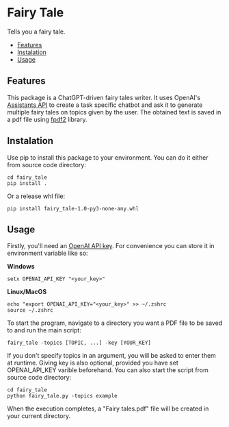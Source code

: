 
# Fairy Tale
Tells you a fairy tale.
- [Features](#features)
- [Instalation](#instalation)
 - [Usage](#usage)
## Features
This package is a ChatGPT-driven fairy tales writer. It uses OpenAI's [Assistants API](https://platform.openai.com/docs/assistants/) to create a task specific chatbot and ask it to generate multiple fairy tales on topics given by the user. The obtained text is saved in a pdf file using [fpdf2](https://github.com/py-pdf/fpdf2) library.
## Instalation
Use pip to install this package to your environment.
You can do it either from source code directory:

    cd fairy_tale
    pip install .
Or a release whl file:

	pip install fairy_tale-1.0-py3-none-any.whl
## Usage
Firstly, you'll need an [OpenAI API key](https://platform.openai.com/api-keys). For convenience you can store it in  environment variable like so:

**Windows**

	setx OPENAI_API_KEY "<your_key>"
**Linux/MacOS**

	echo "export OPENAI_API_KEY="<your_key>" >> ~/.zshrc
	source ~/.zshrc
To start the program, navigate to a directory you want a PDF file to be saved to and run the main script:

	fairy_tale -topics [TOPIC, ...] -key [YOUR_KEY]
If you don't specify topics in an argument, you will be asked to enter them at runtime.
Giving key is also optional, provided you have set OPENAI_API_KEY varible beforehand.
You can also start the script from source code directory:

	cd fairy_tale
    python fairy_tale.py -topics example
When the execution completes, a "Fairy tales.pdf" file will be created in your current directory.
